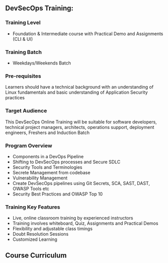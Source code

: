 ## DevSecOps Training:

### Training Level
- Foundation & Intermediate course with Practical Demo and Assignments (CLI & UI)

### Training Batch
- Weekdays/Weekends Batch

### Pre-requisites
Learners should have a technical background with an understanding of Linux fundamentals and basic understanding of Application Security practices

### Target Audience
This DevSecOps Online Training will be suitable for software developers, technical project managers, architects, operations support, deployment engineers, Freshers and Induction Batch

### Program Overview
- Components in a DevOps Pipeline
- Shifting to DevSecOps processes and Secure SDLC
- Security Tools and Terminologies
- Secrete Management from codebase
- Vulnerability Management
- Create DevSecOps pipelines using Git Secrets, SCA, SAST, DAST, OWASP Tools etc
- Security Best Practices and OWASP Top 10

### Training Key Features
- Live, online classroom training by experienced instructors
- Training involves whiteboard, Quiz, Assignments and Practical Demos
- Flexibility and adjustable class timings
- Doubt Resolution Sessions
- Customized Learning


## Course Curriculum
